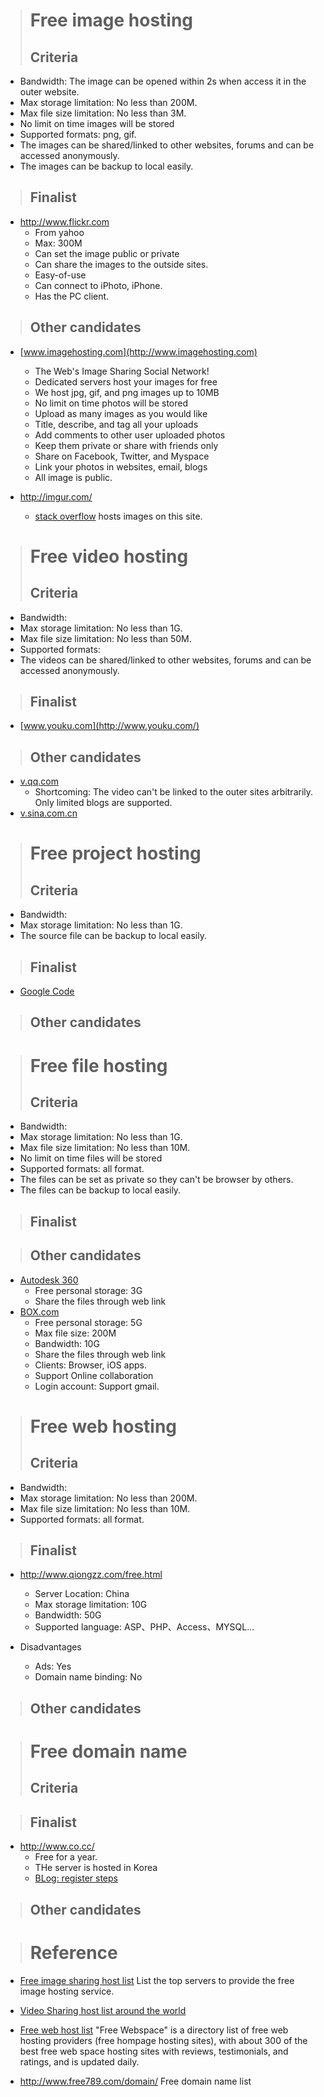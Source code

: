 > # **Free image hosting** #
> ## Criteria ##
  * Bandwidth: The image can be opened within 2s when access it in the outer website.
  * Max storage limitation: No less than 200M.
  * Max file size limitation: No less than 3M.
  * No limit on time images will be stored
  * Supported formats: png, gif.
  * The images can be shared/linked to other websites, forums and can be accessed anonymously.
  * The images can be backup to local easily.

> ## Finalist ##
  * http://www.flickr.com
    * From yahoo
    * Max: 300M
    * Can set the image public or private
    * Can share the images to the outside sites.
    * Easy-of-use
    * Can connect to iPhoto, iPhone.
    * Has the PC client.

> ## Other candidates ##
  * [www.imagehosting.com](http://www.imagehosting.com)
    * The Web's Image Sharing Social Network!
    * Dedicated servers host your images for free
    * We host jpg, gif, and png images up to 10MB
    * No limit on time photos will be stored
    * Upload as many images as you would like
    * Title, describe, and tag all your uploads
    * Add comments to other user uploaded photos
    * Keep them private or share with friends only
    * Share on Facebook, Twitter, and Myspace
    * Link your photos in websites, email, blogs
    * All image is public.

  * http://imgur.com/
    * [stack overflow](http://stackoverflow.com/) hosts images on this site.

> # **Free video hosting** #
> ## Criteria ##
  * Bandwidth:
  * Max storage limitation: No less than 1G.
  * Max file size limitation: No less than 50M.
  * Supported formats:
  * The videos can be shared/linked to other websites, forums and can be accessed anonymously.


> ## Finalist ##
  * [www.youku.com](http://www.youku.com/)

> ## Other candidates ##
  * [v.qq.com](http://v.qq.com)
    * Shortcoming: The video can't be linked to the outer sites arbitrarily. Only limited blogs are supported.
  * [v.sina.com.cn](http://v.sina.com.cn)

> # **Free project hosting** #
> ## Criteria ##
  * Bandwidth:
  * Max storage limitation: No less than 1G.
  * The source file can be backup to local easily.


> ## Finalist ##
  * [Google Code](http://code.google.com/)

> ## Other candidates ##

> # **Free file hosting** #
> ## Criteria ##
  * Bandwidth:
  * Max storage limitation: No less than 1G.
  * Max file size limitation: No less than 10M.
  * No limit on time files will be stored
  * Supported formats: all format.
  * The files can be set as private so they can't be browser by others.
  * The files can be backup to local easily.

> ## Finalist ##

> ## Other candidates ##
  * [Autodesk 360](https://360.autodesk.com/Landing/Index)
    * Free personal storage: 3G
    * Share the files through web link
  * [BOX.com](https://www.box.com/)
    * Free personal storage: 5G
    * Max file size: 200M
    * Bandwidth: 10G
    * Share the files through web link
    * Clients: Browser, iOS apps.
    * Support Online collaboration
    * Login account: Support gmail.

> # **Free web hosting** #
> ## Criteria ##
  * Bandwidth:
  * Max storage limitation: No less than 200M.
  * Max file size limitation: No less than 10M.
  * Supported formats: all format.


> ## Finalist ##
  * http://www.qiongzz.com/free.html
    * Server Location: China
    * Max storage limitation:  10G
    * Bandwidth: 50G
    * Supported language: ASP、PHP、Access、MYSQL...

  * Disadvantages
    * Ads: Yes
    * Domain name binding: No


> ## Other candidates ##

> # **Free domain name** #
> ## Criteria ##

> ## Finalist ##
  * http://www.co.cc/
    * Free for a year.
    * THe server is hosted in Korea
    * [BLog: register steps](http://www.duia.org/post/328.html)

> ## Other candidates ##


> # **Reference** #
  * [Free image sharing host list](http://www.free-webhosts.com/free-image-hosting.php)
List the top servers to provide the free image hosting service.

  * [Video Sharing host list around the world](http://www.4videosharing.com/)

  * [Free web host list](http://www.free-webhosts.com/webhosting-01.php)
"Free Webspace" is a directory list of free web hosting providers (free hompage hosting sites), with about 300 of the best free web space hosting sites with reviews, testimonials, and ratings, and is updated daily.

  * http://www.free789.com/domain/
Free domain name list